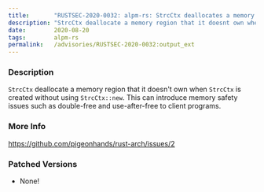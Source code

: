 ```yaml
---
title:       "RUSTSEC-2020-0032: alpm-rs: StrcCtx deallocates a memory region that it doesn't own"
description: "StrcCtx deallocate a memory region that it doesnt own when StrcCtx is created without using StrcCtxnew. This can introduce memory safety issues such as doublefree and useafterfree to client programs."
date:        2020-08-20
tags:        alpm-rs
permalink:   /advisories/RUSTSEC-2020-0032:output_ext
---
```


### Description

`StrcCtx` deallocate a memory region that it doesn't own when `StrcCtx` is created without using `StrcCtx::new`.
This can introduce memory safety issues such as double-free and use-after-free to client programs.

### More Info

<https://github.com/pigeonhands/rust-arch/issues/2>

### Patched Versions

- None!

